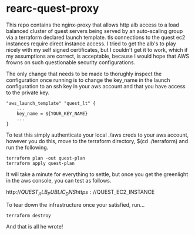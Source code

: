 # rearc-quest-proxy
This repo contains the nginx-proxy that allows http alb access to a load balanced cluster of quest servers being served by an auto-scaling group via a terraform declared launch template. tls connections to the quest ec2 instances require direct instance access. I tried to get the alb's to play nicely with my self signed certificates, but I couldn't get it to work, which if my assumptions are correct, is acceptable, because I would hope that AWS frowns on such questionable security configurations.

The only change that needs to be made to thorughly inspect the configuration once running is to change the key_name in the launch configuration to an ssh key in your aws account and that you have access to the private key.

    "aws_launch_template" "quest_lt" {
        ...
        key_name = ${YOUR_KEY_NAME}
        ...
    }

To test this simply authenticate your local ./aws creds to your aws account, however you do this, move to the terraform directory, $(cd ./terraform) and run the following.

    terraform plan -out quest-plan
    terraform apply quest-plan

It will take a minute for everything to settle, but once you get the greenlight in the aws console, you can test as follows.

http://$QUEST_ALB_PUBLIC_DNS
https://$QUEST_EC2_INSTANCE

To tear down the infrastructure once your satisfied, run...

    terraform destroy

And that is all he wrote!
